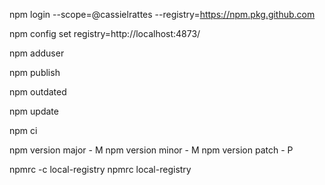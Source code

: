 npm login --scope=@cassielrattes --registry=https://npm.pkg.github.com

npm config set registry=http://localhost:4873/

npm adduser

npm publish

npm outdated

npm update

npm ci

npm version major - M
npm version minor - M
npm version patch - P

npmrc -c local-registry
npmrc local-registry

